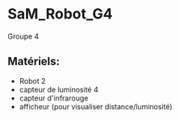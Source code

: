 # SaM_Robot_G4
Groupe 4

## Matériels:
* Robot 2
* capteur de luminosité  4
* capteur d'infrarouge 
* afficheur  (pour visualiser distance/luminosité)

